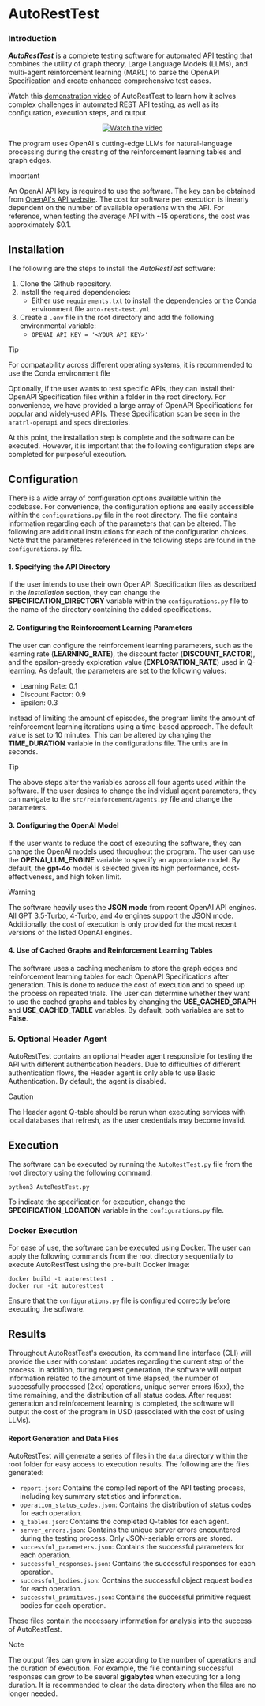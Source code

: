 # AutoRestTest

### Introduction
***AutoRestTest*** is a complete testing software for automated API testing that combines the utility of graph
theory, Large Language Models (LLMs), and multi-agent reinforcement learning (MARL) to parse the OpenAPI Specification
and create enhanced comprehensive test cases.

Watch this [demonstration video](https://www.youtube.com/watch?v=VVus2W8rap8) of AutoRestTest to learn how it solves complex challenges in automated REST API testing, as well as its configuration, execution steps, and output.

<p align="center">
  <a href="https://www.youtube.com/watch?v=VVus2W8rap8">
    <img src="https://img.youtube.com/vi/VVus2W8rap8/0.jpg" alt="Watch the video">
  </a>
</p>

The program uses OpenAI's cutting-edge LLMs for natural-language processing during the creating of the reinforcement 
learning tables and graph edges. 

> [!Important]
> An OpenAI API key is required to use the software. The key can be obtained 
> from [OpenAI's API website](https://openai.com/index/openai-api/). The cost for software per execution is linearly 
> dependent on the number of available operations with the API. For reference, when testing the average API with
> ~15 operations, the cost was approximately $0.1. 

## Installation

The following are the steps to install the *AutoRestTest* software:
1. Clone the Github repository.
2. Install the required dependencies:
   - Either use `requirements.txt` to install the dependencies or the Conda environment file `auto-rest-test.yml`
3. Create a `.env` file in the root directory and add the following environmental variable:
   - `OPENAI_API_KEY = '<YOUR_API_KEY>'` 

> [!TIP]
> For compatability across different operating systems, it is recommended to use the Conda environment file

Optionally, if the user wants to test specific APIs, they can install their OpenAPI Specification files within a folder
in the root directory. For convenience, we have provided a large array of OpenAPI Specifications for popular and 
widely-used APIs. These Specification scan be seen in the `aratrl-openapi` and `specs` directories.

At this point, the installation step is complete and the software can be executed. However, it is important that the
following configuration steps are completed for purposeful execution.

## Configuration

There is a wide array of configuration options available within the codebase. For convenience, the configuration options
are easily accessible within the `configurations.py` file in the root directory. The file contains information
regarding each of the parameters that can be altered. The following are additional instructions for each of the configuration choices.
Note that the parameteres referenced in the following steps are found in the `configurations.py` file.

#### 1. Specifying the API Directory

If the user intends to use their own OpenAPI Specification files as described in the *Installation* section, 
they can change the **SPECIFICATION_DIRECTORY** variable within the `configurations.py` file to the name of the directory containing the
added specifications.

#### 2. Configuring the Reinforcement Learning Parameters

The user can configure the reinforcement learning parameters, such as the learning rate (**LEARNING_RATE**), the discount factor (**DISCOUNT_FACTOR**), 
and the epsilon-greedy exploration value (**EXPLORATION_RATE**) used in Q-learning. As default, the parameters are set to the following values:
- Learning Rate: 0.1
- Discount Factor: 0.9
- Epsilon: 0.3

Instead of limiting the amount of episodes, the program limits the amount of reinforcement learning iterations using a 
time-based approach. The default value is set to 10 minutes. This can be altered by changing the **TIME_DURATION** variable in the configurations file. The units are in seconds.

> [!TIP]
> The above steps alter the variables across all four agents used within the software. If the user desires to change
> the individual agent parameters, they can navigate to the `src/reinforcement/agents.py` file and change the parameters.

#### 3. Configuring the OpenAI Model

If the user wants to reduce the cost of executing the software, they can change the OpenAI models used throughout 
the program. The user can use the **OPENAI_LLM_ENGINE** variable to specify an appropriate model. By default, the **gpt-4o**
model is selected given its high performance, cost-effectiveness, and high token limit.

> [!WARNING]
> The software heavily uses the **JSON mode** from recent OpenAI API engines. All GPT 3.5-Turbo, 4-Turbo, and 4o engines support the JSON mode. 
> Additionally, the cost of execution is only provided for the most recent versions of the listed OpenAI engines.

#### 4. Use of Cached Graphs and Reinforcement Learning Tables

The software uses a caching mechanism to store the graph edges and reinforcement learning tables for each OpenAPI 
Specifications after generation. This is done to reduce the cost of execution and to speed up the process on repeated
trials. The user can determine whether they want to use the cached graphs and tables by changing the **USE_CACHED_GRAPH**
and **USE_CACHED_TABLE** variables. By default, both variables are set to **False**.

### 5. Optional Header Agent

AutoRestTest contains an optional Header agent responsible for testing the API with different authentication headers. Due to difficulties 
of different authentication flows, the Header agent is only able to use Basic Authentication. By default, the agent is disabled.

> [!CAUTION]
> The Header agent Q-table should be rerun when executing services with local databases that refresh, as the user
> credentials may become invalid.

## Execution

The software can be executed by running the `AutoRestTest.py` file from the root directory using the following command:
```
python3 AutoRestTest.py
```
To indicate the specification for execution, change the **SPECIFICATION_LOCATION** variable in the `configurations.py` file.

### Docker Execution

For ease of use, the software can be executed using Docker. The user can apply the following commands from the 
root directory sequentially to execute AutoRestTest using the pre-built Docker image:

```
docker build -t autoresttest .
docker run -it autoresttest
```

Ensure that the `configurations.py` file is configured correctly before executing the software.

## Results

Throughout AutoRestTest's execution, its command line interface (CLI) will provide the user with constant updates regarding
the current step of the process. In addition, during request generation, the software will output information related to
the amount of time elapsed, the number of successfully processed (2xx) operations, unique server errors (5xx), the time remaining, 
and the distribution of all status codes. After request generation and reinforcement learning is completed, the software will output
the cost of the program in USD (associated with the cost of using LLMs). 

#### Report Generation and Data Files

AutoRestTest will generate a series of files in the `data` directory within the root folder for easy access to execution results. 
The following are the files generated:
- `report.json`: Contains the compiled report of the API testing process, including key summary statistics and information.
- `operation_status_codes.json`: Contains the distribution of status codes for each operation.
- `q_tables.json`: Contains the completed Q-tables for each agent.
- `server_errors.json`: Contains the unique server errors encountered during the testing process. Only JSON-seriable errors are stored.
- `successful_parameters.json`: Contains the successful parameters for each operation.
- `successful_responses.json`: Contains the successful responses for each operation.
- `successful_bodies.json`: Contains the successful object request bodies for each operation.
- `successful_primitives.json`: Contains the successful primitive request bodies for each operation.

These files contain the necessary information for analysis into the success of AutoRestTest. 

> [!NOTE]
> The output files can grow in size according to the number of operations and the duration of execution. 
> For example, the file containing successful responses can grow to be several **gigabytes** when executing for a long duration. 
> It is recommended to clear the `data` directory when the files are no longer needed.




